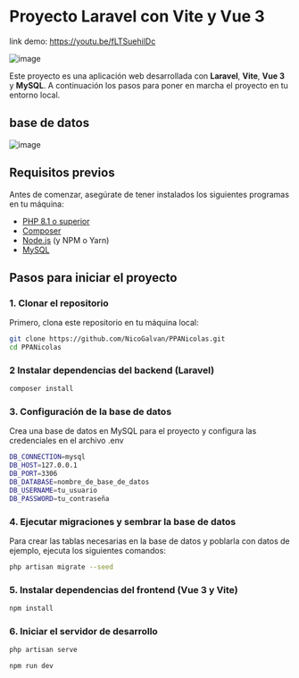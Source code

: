 # Proyecto Laravel con Vite y Vue 3
link demo: https://youtu.be/fLTSuehilDc

![image](https://github.com/user-attachments/assets/2fe10680-14ac-4bd1-92ee-ac572c134773)

Este proyecto es una aplicación web desarrollada con **Laravel**, **Vite**, **Vue 3** y **MySQL**. A continuación los pasos para poner en marcha el proyecto en tu entorno local.
## base de datos 

![image](https://github.com/user-attachments/assets/a975111a-a83a-413b-a973-eae7e1d41fe5)

## Requisitos previos

Antes de comenzar, asegúrate de tener instalados los siguientes programas en tu máquina:

- [PHP 8.1 o superior](https://www.php.net/)
- [Composer](https://getcomposer.org/)
- [Node.js](https://nodejs.org/) (y NPM o Yarn)
- [MySQL](https://www.mysql.com/)

## Pasos para iniciar el proyecto

### 1. Clonar el repositorio

Primero, clona este repositorio en tu máquina local:

```bash
git clone https://github.com/NicoGalvan/PPANicolas.git
cd PPANicolas
```

### 2 Instalar dependencias del backend (Laravel)
```bash
composer install
```

### 3. Configuración de la base de datos
Crea una base de datos en MySQL para el proyecto y configura las credenciales en el archivo .env
```bash
DB_CONNECTION=mysql
DB_HOST=127.0.0.1
DB_PORT=3306
DB_DATABASE=nombre_de_base_de_datos
DB_USERNAME=tu_usuario
DB_PASSWORD=tu_contraseña
```
### 4. Ejecutar migraciones y sembrar la base de datos
Para crear las tablas necesarias en la base de datos y poblarla con datos de ejemplo, ejecuta los siguientes comandos:

```bash
php artisan migrate --seed
```

### 5. Instalar dependencias del frontend (Vue 3 y Vite)
```bash
npm install
```
### 6. Iniciar el servidor de desarrollo
```bash
php artisan serve
```
```bash
npm run dev
```
